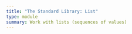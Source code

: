 ```yaml
---
title: "The Standard Library: List"
type: module
summary: Work with lists (sequences of values)
---
```


